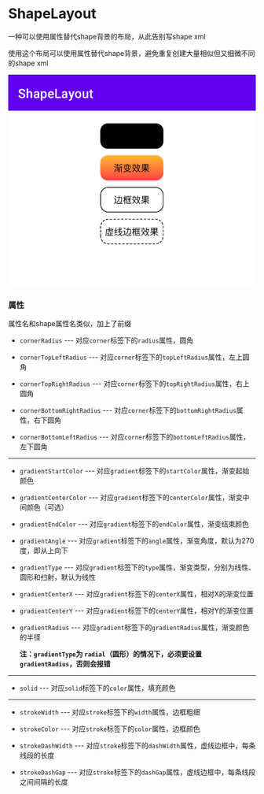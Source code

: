 # ShapeLayout

一种可以使用属性替代shape背景的布局，从此告别写shape xml

使用这个布局可以使用属性替代shape背景，避免重复创建大量相似但又细微不同的shape xml

![Demo](https://raw.githubusercontent.com/dreamgyf/ShapeLayout/master/ShapeLayout.png)

### 属性

属性名和shape属性名类似，加上了前缀

* `cornerRadius` --- 对应`corner`标签下的`radius`属性，圆角

* `cornerTopLeftRadius` --- 对应`corner`标签下的`topLeftRadius`属性，左上圆角

* `cornerTopRightRadius` --- 对应`corner`标签下的`topRightRadius`属性，右上圆角

* `cornerBottomRightRadius` --- 对应`corner`标签下的`bottomRightRadius`属性，右下圆角

* `cornerBottomLeftRadius` --- 对应`corner`标签下的`bottomLeftRadius`属性，左下圆角

---

* `gradientStartColor` --- 对应`gradient`标签下的`startColor`属性，渐变起始颜色

* `gradientCenterColor` --- 对应`gradient`标签下的`centerColor`属性，渐变中间颜色（可选）

* `gradientEndColor` --- 对应`gradient`标签下的`endColor`属性，渐变结束颜色

* `gradientAngle` --- 对应`gradient`标签下的`angle`属性，渐变角度，默认为270度，即从上向下

* `gradientType` --- 对应`gradient`标签下的`type`属性，渐变类型，分别为线性、圆形和扫射，默认为线性

* `gradientCenterX` --- 对应`gradient`标签下的`centerX`属性，相对X的渐变位置

* `gradientCenterY` --- 对应`gradient`标签下的`centerY`属性，相对Y的渐变位置

* `gradientRadius` --- 对应`gradient`标签下的`gradientRadius`属性，渐变颜色的半径

    **注：`gradientType`为 `radial`（圆形）的情况下，必须要设置`gradientRadius`，否则会报错**

---

* `solid` --- 对应`solid`标签下的`color`属性，填充颜色

---

* `strokeWidth` --- 对应`stroke`标签下的`width`属性，边框粗细

* `strokeColor` --- 对应`stroke`标签下的`color`属性，边框颜色

* `strokeDashWidth` --- 对应`stroke`标签下的`dashWidth`属性，虚线边框中，每条线段的长度

* `strokeDashGap` --- 对应`stroke`标签下的`dashGap`属性，虚线边框中，每条线段之间间隔的长度
